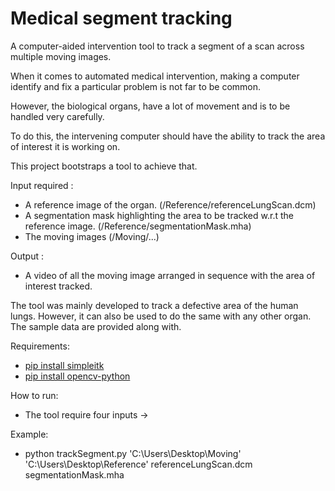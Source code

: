 # Medical segment tracking

A computer-aided intervention tool to track a segment of a scan across multiple moving images.

When it comes to automated medical intervention, making a computer identify and fix a particular problem is not far to be common.

However, the biological organs, have a lot of movement and is to be handled very carefully.

To do this, the intervening computer should have the ability to track the area of interest it is working on.

This project bootstraps a tool to achieve that.

Input required :
- A reference image of the organ. (/Reference/referenceLungScan.dcm)
- A segmentation mask highlighting the area to be tracked w.r.t the reference image. (/Reference/segmentationMask.mha)
- The moving images (/Moving/...)

Output :
- A video of all the moving image arranged in sequence with the area of interest tracked.

The tool was mainly developed to track a defective area of the human lungs. However, it can also be used to do the same with any other organ.
The sample data are provided along with. 

Requirements:
- [pip install simpleitk](https://pypi.org/project/SimpleITK/)
- [pip install opencv-python](https://pypi.org/project/opencv-python/)

How to run:
- The tool require four inputs -> <PathToMovingFolder> <PathToReferenceFolder> <referenceImageName> <segmentationImageName>

Example:
- python trackSegment.py 'C:\Users\Desktop\Moving' 'C:\Users\Desktop\Reference' referenceLungScan.dcm segmentationMask.mha